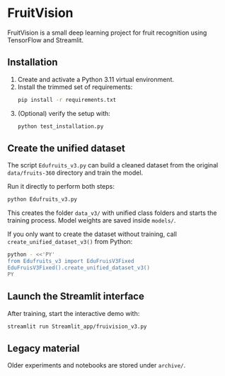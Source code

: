 # FruitVision

FruitVision is a small deep learning project for fruit recognition using TensorFlow and Streamlit.

## Installation

1. Create and activate a Python 3.11 virtual environment.
2. Install the trimmed set of requirements:
   ```bash
   pip install -r requirements.txt
   ```
3. (Optional) verify the setup with:
   ```bash
   python test_installation.py
   ```

## Create the unified dataset

The script `Edufruits_v3.py` can build a cleaned dataset from the original `data/fruits-360` directory and train the model.

Run it directly to perform both steps:
```bash
python Edufruits_v3.py
```
This creates the folder `data_v3/` with unified class folders and starts the training process. Model weights are saved inside `models/`.

If you only want to create the dataset without training, call `create_unified_dataset_v3()` from Python:
```bash
python - <<'PY'
from Edufruits_v3 import EduFruisV3Fixed
EduFruisV3Fixed().create_unified_dataset_v3()
PY
```

## Launch the Streamlit interface

After training, start the interactive demo with:
```bash
streamlit run Streamlit_app/fruivision_v3.py
```

## Legacy material

Older experiments and notebooks are stored under `archive/`.
